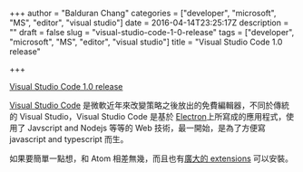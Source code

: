 +++
author = "Balduran Chang"
categories = ["developer", "microsoft", "MS", "editor", "visual studio"]
date = 2016-04-14T23:25:17Z
description = ""
draft = false
slug = "visual-studio-code-1-0-release"
tags = ["developer", "microsoft", "MS", "editor", "visual studio"]
title = "Visual Studio Code 1.0 release"

+++


[Visual Studio Code 1.0 release](http://code.visualstudio.com/blogs/2016/04/14/vscode-1.0)

[Visual Studio Code](https://code.visualstudio.com/) 是微軟近年來改變策略之後放出的免費編輯器，不同於傳統的 Visual Studio，Visual Studio Code 是基於 [Electron](https://github.com/electron/electron)上所寫成的應用程式，使用了 Javscript and Nodejs 等等的 Web 技術，最一開始，是為了方便寫 javascript and typescript 而生。

如果要簡單一點想，和 Atom 相差無幾，而且也有[廣大的 extensions](https://marketplace.visualstudio.com/VSCode) 可以安裝。

